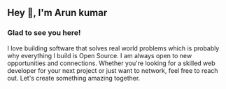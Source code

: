 ## Hey 👋, I'm Arun kumar  
 ### Glad to see you here!  
 I love building software that solves real world problems which is probably why everything I build is Open Source.
 I am always open to new opportunities and connections. Whether you're looking for a skilled web developer for your next project or just want to network, feel free to reach out. Let's create something amazing together.
